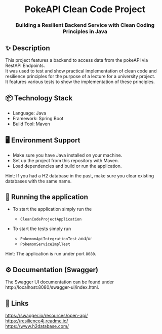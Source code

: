 <h1 align="center">PokeAPI Clean Code Project</h1>
<h3 align="center">Building a Resilient Backend Service with Clean Coding Principles in Java</h3>

## ✨ Description
This project features a backend to access data from the pokeAPI via RestAPI Endpoints.  
It was used to test and show practical implementation of clean code and resilience principles for the purpose of a lecture for a university project.  
It features various tests to show the implementation of these principles.

## 📦 Technology Stack
- Language: Java
- Framework: Spring Boot
- Build Tool: Maven


## 🖥 Environment Support

- Make sure you have Java installed on your machine.
- Set up the project from this repository with Maven.
- Load dependencies and build or run the application.

Hint: If you had a H2 database in the past, make sure you clear existing databases with the same name.

## 🔨 Running the application
- To start the application simply run the 
  - `CleanCodeProjectApplication` 
  

- To start the tests simply run  
  - `PokemonApiIntegrationTest` and/or 
  - `PokemonServiceImplTest` 

Hint: The application is run under port `8080`.

## ⚙️ Documentation (Swagger)

The Swagger UI documentation can be found under http://localhost:8080/swagger-ui/index.html.

## 🔗 Links
https://swagger.io/resources/open-api/  
https://resilience4j.readme.io/  
https://www.h2database.com/
